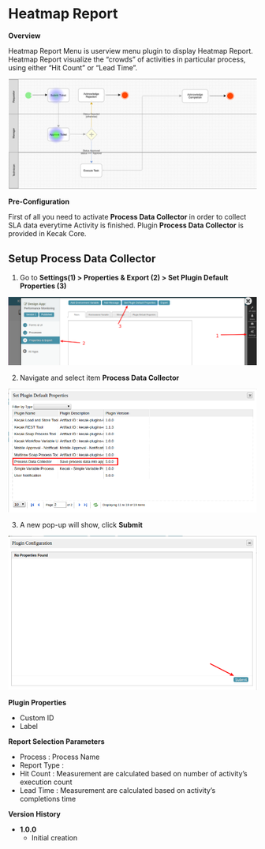 # Heatmap Report

**Overview**

Heatmap Report Menu is userview menu plugin to display Heatmap Report. Heatmap Report visualize the “crowds” of activities in particular process, using either “Hit Count” or “Lead Time”.

<img src="https://raw.githubusercontent.com/kinnara-digital-studio/kecak-workflow/master/docs/assets/heatmap.png" alt="plugins-datalist" />

**Pre-Configuration**

First of all you need to activate **Process Data Collector** in order to collect SLA data everytime Activity is finished. Plugin **Process Data Collector** is provided in Kecak Core.

## Setup Process Data Collector

1. Go to **Settings(1) > Properties & Export (2) > Set Plugin Default Properties (3)** 

<img src="https://raw.githubusercontent.com/kinnara-digital-studio/kecak-workflow/master/docs/assets/heatmap1.png" alt="" />

2. Navigate and select item **Process Data Collector**

<img src="https://raw.githubusercontent.com/kinnara-digital-studio/kecak-workflow/master/docs/assets/heatmap2.png" alt="" />

3. A new pop-up will show, click **Submit**

<img src="https://raw.githubusercontent.com/kinnara-digital-studio/kecak-workflow/master/docs/assets/heatmap3.png" alt="" />

**Plugin Properties**
*  Custom ID
*  Label

**Report Selection Parameters**

*  Process : Process Name
*  Report Type :
  *  Hit Count : Measurement are calculated based on number of activity’s execution count
  *  Lead Time : Measurement are calculated based on activity’s completions time

**Version History**

*  **1.0.0**
   * Initial creation
